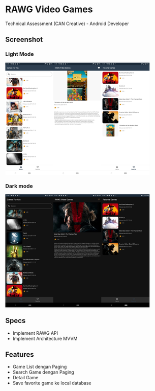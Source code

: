 # RAWG Video Games
 Technical Assessment (CAN Creative) - Android Developer

## Screenshot

### Light Mode
<div style="display:flex;">
<img alt="App image" src="img/list-game.png" width="30%">
<img alt="App image" src="img/detail-game.png" width="30%">
<img alt="App image" src="img/favorite-game.png" width="30%">
</div>

### Dark mode
<div style="display:flex;">
<img alt="App image" src="img-night/list-game.png" width="30%">
<img alt="App image" src="img-night/detail-game.png" width="30%">
<img alt="App image" src="img-night/favorite-game.png" width="30%">
</div>
 
## Specs

- Implement RAWG API
- Implement Architecture MVVM

## Features

- Game List dengan Paging
- Search Game dengan Paging
- Detail Game
- Save favorite game ke local database